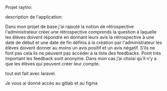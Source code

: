 Projet raytro:

description de l'application:

Dans mon projet de base j'ai rajouté la notion de rétrospective l'administrateur créer une rétrospective comprends la question à laquelle les élèves doivent répondre en donnant leurs avis  la rétrospective à une date de début et une date de fin définis à la création par l'administrateur les élèves doivent donner au moins un avis positif et un avis négatif. S’ils ne font pas cela ils ne peuvent pas accéder à la liste des feedbacks. Point très important les feedback sont anonyme.  Dans mon cas j’ai choisi qu’il n’y a que les élèves qui peuvent créer leur compte.

tout est fait avec laravel.

Je vous ai donné accès au gitlab et au figma 

